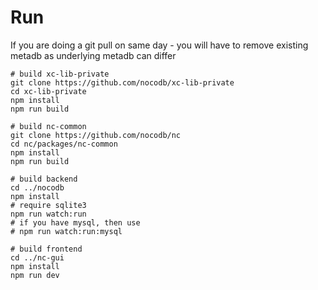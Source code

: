 # Run

If you are doing a git pull on same day - you will have to remove existing metadb as underlying metadb can differ

```
# build xc-lib-private
git clone https://github.com/nocodb/xc-lib-private
cd xc-lib-private
npm install
npm run build

# build nc-common
git clone https://github.com/nocodb/nc
cd nc/packages/nc-common
npm install
npm run build

# build backend
cd ../nocodb
npm install
# require sqlite3
npm run watch:run
# if you have mysql, then use 
# npm run watch:run:mysql

# build frontend
cd ../nc-gui
npm install
npm run dev
```